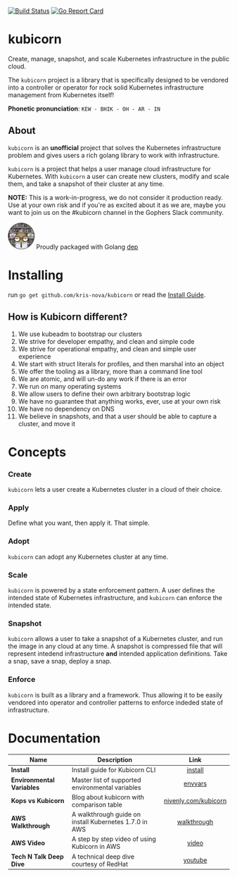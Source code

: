 [![Build Status](https://travis-ci.org/kris-nova/kubicorn.svg?branch=master)](https://travis-ci.org/kris-nova/kubicorn) [![Go Report Card](https://goreportcard.com/badge/github.com/kris-nova/kubicorn)](https://goreportcard.com/report/github.com/kris-nova/kubicorn)
# kubicorn

Create, manage, snapshot, and scale Kubernetes infrastructure in the public cloud.

The `kubicorn` project is a library that is specifically designed to be vendored into a controller or operator for rock solid Kubernetes infrastructure management from Kubernetes itself!

**Phonetic pronunciation**: `KEW - BHIK - OH - AR - IN`

## About

`kubicorn` is an **unofficial** project that solves the Kubernetes infrastructure problem and gives users a rich golang library to work with infrastructure.

`kubicorn` is a project that helps a user manage cloud infrastructure for Kubernetes.
With `kubicorn` a user can create new clusters, modify and scale them, and take a snapshot of their cluster at any time.

**NOTE:** This is a work-in-progress, we do not consider it production ready.
Use at your own risk and if you're as excited about it as we are, maybe you want to join us on the #kubicorn channel in the Gophers Slack community.


<img src="https://github.com/ashleymcnamara/gophers/blob/master/NERDY.png" width="60"> Proudly packaged with Golang [dep](https://github.com/golang/dep)


# Installing

run `go get github.com/kris-nova/kubicorn` or read the [Install Guide](docs/INSTALL.md).

## How is Kubicorn different?

1) We use kubeadm to bootstrap our clusters
2) We strive for developer empathy, and clean and simple code
3) We strive for operational empathy, and clean and simple user experience
4) We start with struct literals for profiles, and then marshal into an object
5) We offer the tooling as a library, more than a command line tool
6) We are atomic, and will un-do any work if there is an error
7) We run on many operating systems
8) We allow users to define their own arbitrary bootstrap logic
9) We have no guarantee that anything works, ever, use at your own risk
10) We have no dependency on DNS
11) We believe in snapshots, and that a user should be able to capture a cluster, and move it

# Concepts

### Create

`kubicorn` lets a user create a Kubernetes cluster in a cloud of their choice.

### Apply

Define what you want, then apply it. That simple.

### Adopt

`kubicorn` can adopt any Kubernetes cluster at any time.

### Scale

`kubicorn` is powered by a state enforcement pattern.
A user defines the intended state of Kubernetes infrastructure, and `kubicorn` can enforce the intended state.

### Snapshot

`kubicorn` allows a user to take a snapshot of a Kubernetes cluster, and run the image in any cloud at any time.
A snapshot is compressed file that will represent intedend infrastructure **and** intended application definitions.
Take a snap, save a snap, deploy a snap.

### Enforce

`kubicorn` is built as a library and a framework. Thus allowing it to be easily vendored into operator and controller patterns to enforce indeded state of infrastructure.

# Documentation

| Name                       | Description                                                 | Link                                                                            |
| ---------------------------| ----------------------------------------------------------- |:-------------------------------------------------------------------------------:|
| **Install**                | Install guide for Kubicorn CLI                              | [install](docs/INSTALL.md)                                                      |
| **Environmental Variables**| Master list of supported environmental variables            | [envvars](docs/envar.md)                                                        |
| **Kops vs Kubicorn**       | Blog about kubicorn with comparison table                   | [nivenly.com/kubicorn](https://nivenly.com/kubicorn)                            |
| **AWS Walkthrough**        | A walkthrough guide on install Kubernetes 1.7.0 in AWS      | [walkthrough](docs/aws/walkthrough.md)                                          |
| **AWS Video**              | A step by step video of using Kubicorn in AWS               | [video](https://www.useloom.com/share/a0afd5034e654b0b8d6785a5fa8ec754)         |
| **Tech N Talk Deep Dive**  | A technical deep dive courtesy of RedHat                    | [youtube](https://youtu.be/2DmUG0RgS70?list=PLaR6Rq6Z4IqfwXtKT7KeARRvxdvyLqG72) |
